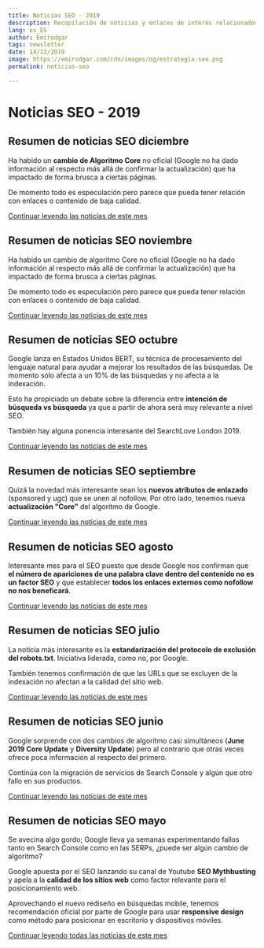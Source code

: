 ```yaml
---
title: Noticias SEO - 2019
description: Recopilación de noticias y enlaces de interés relacionados con el SEO y Marketing digital
lang: es_ES
author: Emirodgar
tags: newsletter
date: 14/12/2019
image: https://emirodgar.com/cdn/images/og/estrategia-seo.png
permalink: noticias-seo

---
```


# Noticias SEO - 2019

## Resumen de noticias SEO diciembre

Ha habido un **cambio de Algoritmo Core** no oficial (Google no ha dado información al respecto más allá de confirmar la actualización) que ha impactado de forma brusca a ciertas páginas.

De momento todo es especulación pero parece que pueda tener relación con enlaces o contenido de baja calidad.

[Continuar leyendo las noticias de este mes](https://emirodgar.com/noticias-seo/2019/diciembre)

## Resumen de noticias SEO noviembre

Ha habido un cambio de algoritmo Core no oficial (Google no ha dado información al respecto más allá de confirmar la actualización) que ha impactado de forma brusca a ciertas páginas.

De momento todo es especulación pero parece que pueda tener relación con enlaces o contenido de baja calidad.

[Continuar leyendo las noticias de este mes](https://emirodgar.com/noticias-seo/2019/noviembre)

## Resumen de noticias SEO octubre

Google lanza en Estados Unidos BERT, su técnica de procesamiento del lenguaje natural para ayudar a mejorar los resultados de las búsquedas.  De momento sólo afecta a un 10% de las búsquedas y no afecta a la indexación.

Esto ha propiciado un debate sobre la diferencia entre **intención de búsqueda vs búsqueda** ya que a partir de ahora será muy relevante a nivel SEO.

También hay alguna ponencia interesante del SearchLove London 2019.

[Continuar leyendo las noticias de este mes](https://emirodgar.com/noticias-seo/2019/octubre)

## Resumen de noticias SEO septiembre

Quizá la novedad más interesante sean los **nuevos atributos de enlazado** (sponsored y ugc) que se unen al nofollow. Por otro lado, tenemos nueva **actualización "Core"** del algoritmo de Google.

[Continuar leyendo las noticias de este mes](https://emirodgar.com/noticias-seo/2019/septiembre)

## Resumen de noticias SEO agosto

Interesante mes para el SEO puesto que desde Google nos confirman que **el número de apariciones de una palabra clave dentro del contenido no es un factor SEO** y que establecer **todos los enlaces externos como nofollow no nos beneficará**.

[Continuar leyendo las noticias de este mes](https://emirodgar.com/noticias-seo/2019/agosto)

## Resumen de noticias SEO julio

La noticia más interesante es la **estandarización del protocolo de exclusión del robots.txt**. Iniciativa liderada, como no, por Google.

También tenemos confirmación de que las URLs que se excluyen de la indexación no afectan a la calidad del sitio web.

[Continuar leyendo las noticias de este mes](https://emirodgar.com/noticias-seo/2019/julio)


## Resumen de noticias SEO junio

Google sorprende con dos cambios de algoritmo casi simultáneos (**June 2019 Core Update** y **Diversity Update**) pero al contrario que otras veces ofrece poca información al respecto del primero.

Continúa con la migración de servicios de Search Console y algún que otro fallo en sus productos.

[Continuar leyendo las noticias de este mes](https://emirodgar.com/noticias-seo/2019/junio)


## Resumen de noticias SEO mayo 

Se avecina algo gordo; Google lleva ya semanas experimentando fallos tanto en Search Console como en las SERPs, ¿puede ser algún cambio de algoritmo?

Google apuesta por el SEO lanzando su canal de Youtube **SEO Mythbusting** y apela a la **calidad de los sitios web** como factor relevante para el posicionamiento web.

Aprovechando el nuevo rediseño en búsquedas mobile, tenemos recomendación oficial por parte de Google para usar **responsive design** como método para posicionar en escritorio y dispositivos móviles.

[Continuar leyendo todas las noticias de este mes](https://emirodgar.com/noticias-seo/2019/mayo)


<!--stackedit_data:
eyJoaXN0b3J5IjpbNDgxMDc3Mjk5LC0zNzgxNTA2MCwxMzc3OT
Y0NjMwLDk3ODE5MzU3NywtMjc5MzYxOTcsMzU2MDczNDg4LC02
MjMxNzgyNSwtNTYxNzA3OTEyLDg3MjY0MzUwNiwxNjc4OTgyNj
Q2LC0yMTI4MDQ1Njg4LDIwMzczODI3OTEsLTI3NTA4OTAzNSwx
MTQ4Mjg1MzQ0LDY5ODU0ODEyMiwtNDc3NTMwNTczLC0xNzM0MD
AxMTMyLC0xODIzNzE0ODQsMzg3NjAxOTYwLC0xODkxMDkzMzU1
XX0=
-->